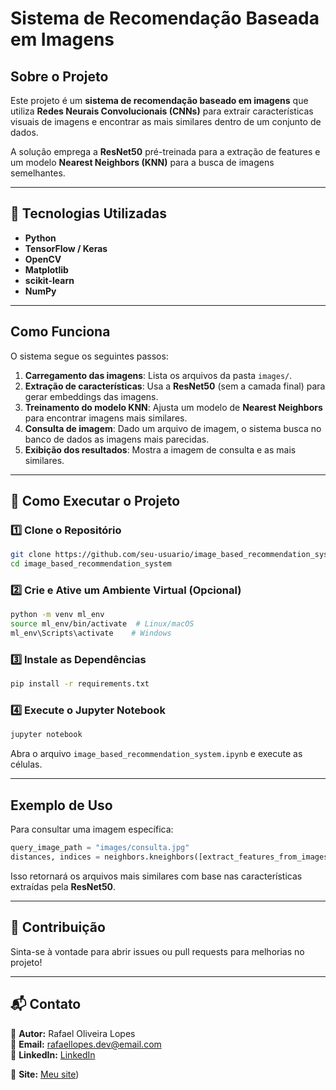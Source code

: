 # Sistema de Recomendação Baseada em Imagens

## Sobre o Projeto
Este projeto é um **sistema de recomendação baseado em imagens** que utiliza **Redes Neurais Convolucionais (CNNs)** para extrair características visuais de imagens e encontrar as mais similares dentro de um conjunto de dados.

A solução emprega a **ResNet50** pré-treinada para a extração de features e um modelo **Nearest Neighbors (KNN)** para a busca de imagens semelhantes.

---

## 🚀 Tecnologias Utilizadas
- **Python**
- **TensorFlow / Keras**
- **OpenCV**
- **Matplotlib**
- **scikit-learn**
- **NumPy**

---

## Como Funciona
O sistema segue os seguintes passos:

1. **Carregamento das imagens**: Lista os arquivos da pasta `images/`.
2. **Extração de características**: Usa a **ResNet50** (sem a camada final) para gerar embeddings das imagens.
3. **Treinamento do modelo KNN**: Ajusta um modelo de **Nearest Neighbors** para encontrar imagens mais similares.
4. **Consulta de imagem**: Dado um arquivo de imagem, o sistema busca no banco de dados as imagens mais parecidas.
5. **Exibição dos resultados**: Mostra a imagem de consulta e as mais similares.

---

## 🔧 Como Executar o Projeto
### 1️⃣ Clone o Repositório
```bash
git clone https://github.com/seu-usuario/image_based_recommendation_system.git
cd image_based_recommendation_system
```

### 2️⃣ Crie e Ative um Ambiente Virtual (Opcional)
```bash
python -m venv ml_env
source ml_env/bin/activate  # Linux/macOS
ml_env\Scripts\activate    # Windows
```

### 3️⃣ Instale as Dependências
```bash
pip install -r requirements.txt
```

### 4️⃣ Execute o Jupyter Notebook
```bash
jupyter notebook
```
Abra o arquivo `image_based_recommendation_system.ipynb` e execute as células.

---

## Exemplo de Uso
Para consultar uma imagem específica:
```python
query_image_path = "images/consulta.jpg"
distances, indices = neighbors.kneighbors([extract_features_from_images(query_image_path, model)])
```
Isso retornará os arquivos mais similares com base nas características extraídas pela **ResNet50**.

---

## 📌 Contribuição
Sinta-se à vontade para abrir issues ou pull requests para melhorias no projeto!

---

## 📬 Contato
🔹 **Autor:** Rafael Oliveira Lopes  
🔹 **Email:** rafaellopes.dev@email.com  
🔹 **LinkedIn:** [LinkedIn]([https://github.com/seu-usuario](https://www.linkedin.com/in/rafael-lopes-desenvolvedor-fullstack/))

🔹 **Site:** [Meu site]([https://rafaellopes.dev)) 

